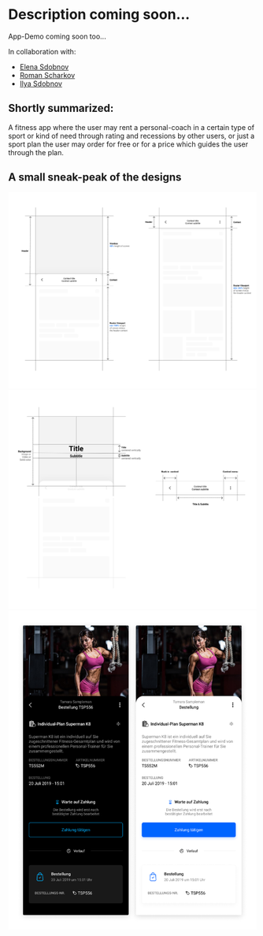# Description coming soon...
App-Demo coming soon too...

In collaboration with:
- [Elena Sdobnov](https://t.me/elenanike)
- [Roman Scharkov](https://github.com/romshark)
- [Ilya Sdobnov](https://www.linkedin.com/in/ilya-sdobnov-18a669137/)

## Shortly summarized:
A fitness app where the user may rent a personal-coach in a certain type of sport or kind of need through rating and recessions by other users, or just a sport plan the user may order for free or for a price which guides the user through the plan.

## A small sneak-peak of the designs
![FitCat App design concept #1](projects/fitcat_app/media/fitcat_app_design_concept.svg)
![FitCat App design concept #2](projects/fitcat_app/media/fitcat_app_design_concept_2.svg)
![FitCat App design concept #2](projects/fitcat_app/media/fitcat_app_design_concept_3.png)